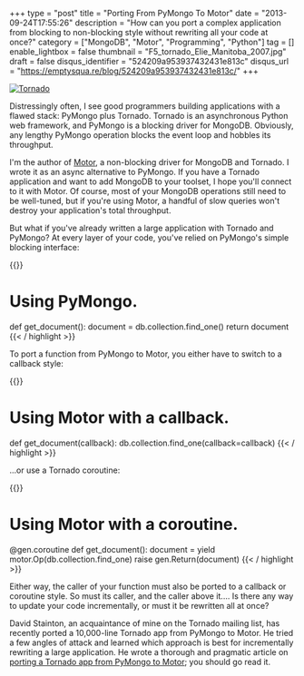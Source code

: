 +++
type = "post"
title = "Porting From PyMongo To Motor"
date = "2013-09-24T17:55:26"
description = "How can you port a complex application from blocking to non-blocking style without rewriting all your code at once?"
category = ["MongoDB", "Motor", "Programming", "Python"]
tag = []
enable_lightbox = false
thumbnail = "F5_tornado_Elie_Manitoba_2007.jpg"
draft = false
disqus_identifier = "524209a953937432431e813c"
disqus_url = "https://emptysqua.re/blog/524209a953937432431e813c/"
+++

<p><a href="http://commons.wikimedia.org/wiki/File:F5_tornado_Elie_Manitoba_2007.jpg"><img alt="Tornado" src="F5_tornado_Elie_Manitoba_2007.jpg" style="display:block; margin-left:auto; margin-right:auto;" title="Tornado"/>
</a></p>
<p>Distressingly often, I see good programmers building applications with a flawed stack: PyMongo plus Tornado. Tornado is an asynchronous Python web framework, and PyMongo is a blocking driver for MongoDB. Obviously, any lengthy PyMongo operation blocks the event loop and hobbles its throughput.</p>
<p>I'm the author of <a href="http://motor.readthedocs.org/en/stable/">Motor</a>, a non-blocking driver for MongoDB and Tornado. I wrote it as an async alternative to PyMongo. If you have a Tornado application and want to add MongoDB to your toolset, I hope you'll connect to it with Motor. Of course, most of your MongoDB operations still need to be well-tuned, but if you're using Motor, a handful of slow queries won't destroy your application's total throughput.</p>
<p>But what if you've already written a large application with Tornado and PyMongo? At every layer of your code, you've relied on PyMongo's simple blocking interface:</p>

{{<highlight python3>}}
# Using PyMongo.
def get_document():
    document = db.collection.find_one()
    return document
{{< / highlight >}}

<p>To port a function from PyMongo to Motor, you either have to switch to a callback style:</p>

{{<highlight python3>}}
# Using Motor with a callback.
def get_document(callback):
    db.collection.find_one(callback=callback)
{{< / highlight >}}

<p>...or use a Tornado coroutine:</p>

{{<highlight python3>}}
# Using Motor with a coroutine.
@gen.coroutine
def get_document():
    document = yield motor.Op(db.collection.find_one)
    raise gen.Return(document)
{{< / highlight >}}

<p>Either way, the caller of your function must also be ported to a callback or coroutine style. So must its caller, and the caller above it.... Is there any way to update your code incrementally, or must it be rewritten all at once?</p>
<p>David Stainton, an acquaintance of mine on the Tornado mailing list, has recently ported a 10,000-line Tornado app from PyMongo to Motor. He tried a few angles of attack and learned which approach is best for incrementally rewriting a large application. He wrote a thorough and pragmatic article on <a href="http://david415.wordpress.com/2013/09/07/porting-tornado-app-from-pymongo-to-motor/">porting a Tornado app from PyMongo to Motor</a>; you should go read it.</p>
